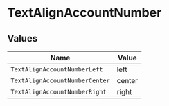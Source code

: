 # TextAlignAccountNumber


## Values

| Name                           | Value                          |
| ------------------------------ | ------------------------------ |
| `TextAlignAccountNumberLeft`   | left                           |
| `TextAlignAccountNumberCenter` | center                         |
| `TextAlignAccountNumberRight`  | right                          |